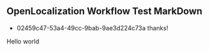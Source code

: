 ## OpenLocalization Workflow Test MarkDown
* 02459c47-53a4-49cc-9bab-9ae3d224c73a 
thanks!

Hello world